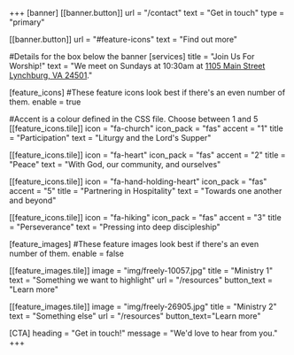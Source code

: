 +++
[banner]
  [[banner.button]]
      url = "/contact"
      text = "Get in touch"
      type = "primary"

  [[banner.button]]
      url = "#feature-icons"
      text = "Find out more"

#Details for the box below the banner
[services]
  title = "Join Us For Worship!"
  text = "We meet on Sundays at 10:30am at [1105 Main Street Lynchburg, VA 24501](https://www.openstreetmap.org/way/319629804)."

[feature_icons]
  #These feature icons look best if there's an even number of them.
  enable = true

  #Accent is a colour defined in the CSS file. Choose between 1 and 5
  [[feature_icons.tile]]
    icon = "fa-church"
    icon_pack = "fas"
    accent = "1"
    title = "Participation"
    text = "Liturgy and the Lord's Supper"

  [[feature_icons.tile]]
    icon = "fa-heart"
    icon_pack = "fas"
    accent = "2"
    title = "Peace"
    text = "With God, our community, and ourselves"

  [[feature_icons.tile]]
    icon = "fa-hand-holding-heart"
    icon_pack = "fas"
    accent = "5"
    title = "Partnering in Hospitality"
    text = "Towards one another and beyond"

  [[feature_icons.tile]]
    icon = "fa-hiking"
    icon_pack = "fas"
    accent = "3"
    title = "Perseverance"
    text = "Pressing into deep discipleship"

[feature_images]
#These feature images look best if there's an even number of them.
  enable = false

  [[feature_images.tile]]
    image = "img/freely-10057.jpg"
    title = "Ministry 1"
    text = "Something we want to highlight"
    url = "/resources"
    button_text = "Learn more"

  [[feature_images.tile]]
    image = "img/freely-26905.jpg"
    title = "Ministry 2"
    text = "Something else"
    url = "/resources"
    button_text="Learn more"

[CTA]
  heading = "Get in touch!"
  message = "We'd love to hear from you."
+++


